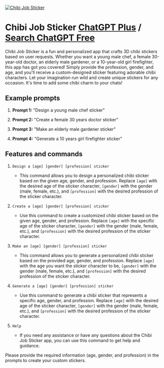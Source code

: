 
[![Chibi Job Sticker](https://files.oaiusercontent.com/file-lmZ8S0RKVgAEkRuib91elNI6?se=2123-10-17T08%3A34%3A49Z&sp=r&sv=2021-08-06&sr=b&rscc=max-age%3D31536000%2C%20immutable&rscd=attachment%3B%20filename%3D0a70ebf8-6302-4edd-9dca-28233add8585.webp&sig=weZ35h02t%2B%2Bdf7soYqI5eMJtwpriExXBMDGRSMO1jhU%3D)](https://chat.openai.com/g/g-SxpmiHNfT-chibi-job-sticker)

# Chibi Job Sticker [ChatGPT Plus](https://chat.openai.com/g/g-SxpmiHNfT-chibi-job-sticker) / [Search ChatGPT Free](https://gptcall.net/index.html#/?search=Chibi%20Job%20Sticker)

Chibi Job Sticker is a fun and personalized app that crafts 3D chibi stickers based on user requests. Whether you want a young male chef, a female 30-year-old doctor, an elderly male gardener, or a 10-year-old girl firefighter, this app has got you covered! Simply provide the profession, gender, and age, and you'll receive a custom-designed sticker featuring adorable chibi characters. Let your imagination run wild and create unique stickers for any occasion. It's time to add some chibi charm to your chats!

## Example prompts

1. **Prompt 1:** "Design a young male chef sticker"

2. **Prompt 2:** "Create a female 30 years doctor sticker"

3. **Prompt 3:** "Make an elderly male gardener sticker"

4. **Prompt 4:** "Generate a 10 years girl firefighter sticker"


## Features and commands

1. `Design a [age] [gender] [profession] sticker`
   - This command allows you to design a personalized chibi sticker based on the given age, gender, and profession. Replace `[age]` with the desired age of the sticker character, `[gender]` with the gender (male, female, etc.), and `[profession]` with the desired profession of the sticker character.

2. `Create a [age] [gender] [profession] sticker`
   - Use this command to create a customized chibi sticker based on the given age, gender, and profession. Replace `[age]` with the specific age of the sticker character, `[gender]` with the gender (male, female, etc.), and `[profession]` with the desired profession of the sticker character.

3. `Make an [age] [gender] [profession] sticker`
   - This command allows you to generate a personalized chibi sticker based on the provided age, gender, and profession. Replace `[age]` with the age you want the sticker character to be, `[gender]` with the gender (male, female, etc.), and `[profession]` with the desired profession of the sticker character.

4. `Generate a [age] [gender] [profession] sticker`
   - Use this command to generate a chibi sticker that represents a specific age, gender, and profession. Replace `[age]` with the desired age of the sticker character, `[gender]` with the gender (male, female, etc.), and `[profession]` with the desired profession of the sticker character.

5. `Help`
   - If you need any assistance or have any questions about the Chibi Job Sticker app, you can use this command to get help and guidance.

Please provide the required information (age, gender, and profession) in the prompts to create your custom stickers.


